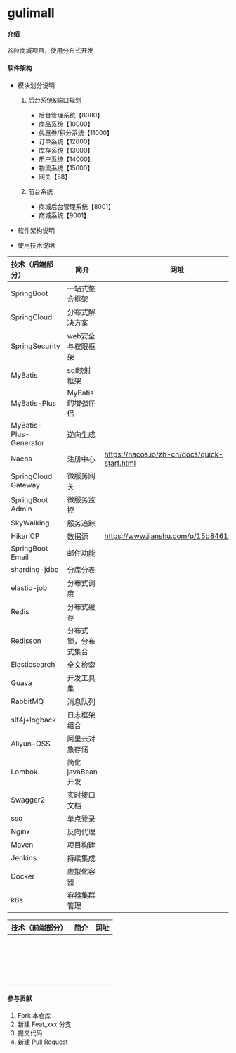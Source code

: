 # gulimall

#### 介绍
谷粒商城项目，使用分布式开发

#### 软件架构
- 模块划分说明
    1. 后台系统&端口规划
        - 后台管理系统【8080】
        - 商品系统【10000】
        - 优惠券/积分系统【11000】
        - 订单系统【12000】
        - 库存系统【13000】
        - 用户系统【14000】
        - 物流系统【15000】
        - 网关【88】
    
    2. 前台系统
        - 商城后台管理系统【8001】
        - 商城系统【9001】
- 软件架构说明



- 使用技术说明

| 技术（后端部分）       | 简介                 | 网址                                         |
| :--------------------- | -------------------- | -------------------------------------------- |
| SpringBoot             | 一站式整合框架       |                                              |
| SpringCloud            | 分布式解决方案       |                                              |
| SpringSecurity         | web安全与权限框架    |                                              |
| MyBatis                | sql映射框架          |                                              |
| MyBatis-Plus           | MyBatis的增强伴侣    |                                              |
| MyBatis-Plus-Generator | 逆向生成             |                                              |
| Nacos                  | 注册中心             | https://nacos.io/zh-cn/docs/quick-start.html |
| SpringCloud Gateway    | 微服务网关           |                                              |
| SpringBoot Admin       | 微服务监控           |                                              |
| SkyWalking             | 服务追踪             |                                              |
| HikariCP               | 数据源               | https://www.jianshu.com/p/15b846107a7c       |
| SpringBoot Email       | 邮件功能             |                                              |
| sharding-jdbc          | 分库分表             |                                              |
| elastic-job            | 分布式调度           |                                              |
| Redis                  | 分布式缓存           |                                              |
| Redisson               | 分布式锁，分布式集合 |                                              |
| Elasticsearch          | 全文检索             |                                              |
| Guava                  | 开发工具集           |                                              |
| RabbitMQ               | 消息队列             |                                              |
| slf4j+logback          | 日志框架组合         |                                              |
| Aliyun-OSS             | 阿里云对象存储       |                                              |
| Lombok                 | 简化javaBean开发     |                                              |
| Swagger2               | 实时接口文档         |                                              |
| sso                    | 单点登录             |                                              |
| Nginx                  | 反向代理             |                                              |
| Maven                  | 项目构建             |                                              |
| Jenkins                | 持续集成             |                                              |
| Docker                 | 虚拟化容器           |                                              |
| k8s                    | 容器集群管理         |                                              |





| 技术（前端部分） | 简介 | 网址 |
| ---------------- | ---- | ---- |
|                  |      |      |
|                  |      |      |
|                  |      |      |
|                  |      |      |
|                  |      |      |
|                  |      |      |
|                  |      |      |
|                  |      |      |
|                  |      |      |
|                  |      |      |
|                  |      |      |
|                  |      |      |
|                  |      |      |
|                  |      |      |
|                  |      |      |
|                  |      |      |
|                  |      |      |
|                  |      |      |
|                  |      |      |



#### 参与贡献

1. Fork 本仓库
2. 新建 Feat_xxx 分支
3. 提交代码
4. 新建 Pull Request
